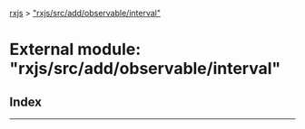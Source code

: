 [rxjs](../README.md) > ["rxjs/src/add/observable/interval"](../modules/_rxjs_src_add_observable_interval_.md)

# External module: "rxjs/src/add/observable/interval"

## Index

---

